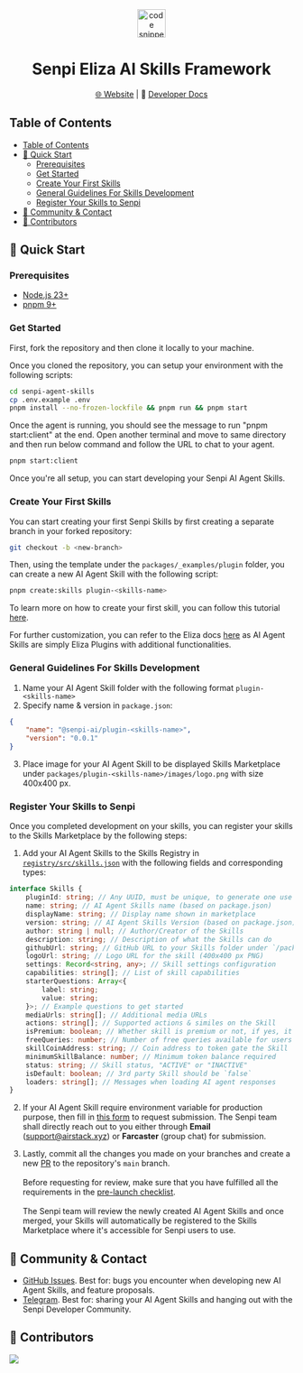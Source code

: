 <div align="center">
<a align="center" href="https://senpi.ai" target="_blank">
    <img src="./assets/logo.avif" alt="code snippets" height=50/>
  </a>
  <h1 align="center">Senpi Eliza AI Skills Framework</h1>

[🌐 Website](https://senpi.ai) | 📖 [Developer Docs](https://developer.senpi.ai/)

</div>

## Table of Contents

- [Table of Contents](#table-of-contents)
- [🚀 Quick Start](#-quick-start)
    - [Prerequisites](#prerequisites)
    - [Get Started](#get-started)
    - [Create Your First Skills](#create-your-first-skills)
    - [General Guidelines For Skills Development](#general-guidelines-for-skills-development)
    - [Register Your Skills to Senpi](#register-your-skills-to-senpi)
- [💬 Community \& Contact](#-community--contact)
- [👥 Contributors](#-contributors)

## 🚀 Quick Start

### Prerequisites

- [Node.js 23+](https://docs.npmjs.com/downloading-and-installing-node-js-and-npm)
- [pnpm 9+](https://pnpm.io/installation)

### Get Started

First, fork the repository and then clone it locally to your machine.

Once you cloned the repository, you can setup your environment with the following scripts:

```bash
cd senpi-agent-skills
cp .env.example .env
pnpm install --no-frozen-lockfile && pnpm run && pnpm start
```

Once the agent is running, you should see the message to run "pnpm start:client" at the end.
Open another terminal and move to same directory and then run below command and follow the URL to chat to your agent.

```bash
pnpm start:client
```

Once you're all setup, you can start developing your Senpi AI Agent Skills.

### Create Your First Skills

You can start creating your first Senpi Skills by first creating a separate branch in your forked repository:

```sh
git checkout -b <new-branch>
```

Then, using the template under the `packages/_examples/plugin` folder, you can create a new AI Agent Skill with the following script:

```sh
pnpm create:skills plugin-<skills-name>
```

To learn more on how to create your first skill, you can follow this tutorial [here](https://developer.senpi.ai/creator-agents-and-skills-marketplace/quickstart/create-your-first-skill).

For further customization, you can refer to the Eliza docs [here](https://elizaos.github.io/eliza/docs/packages/plugins/#available-plugins) as AI Agent Skills are simply Eliza Plugins with additional functionalities.

### General Guidelines For Skills Development

1. Name your AI Agent Skill folder with the following format `plugin-<skills-name>`
2. Specify name & version in `package.json`:

```json
{
    "name": "@senpi-ai/plugin-<skills-name>",
    "version": "0.0.1"
}
```

3. Place image for your AI Agent Skill to be displayed Skills Marketplace under `packages/plugin-<skills-name>/images/logo.png` with size 400x400 px.

### Register Your Skills to Senpi

Once you completed development on your skills, you can register your skills to the Skills Marketplace by the following steps:

1. Add your AI Agent Skills to the Skills Registry in [`registry/src/skills.json`](./registry/src/skills.json) with the following fields and corresponding types:

```ts
interface Skills {
    pluginId: string; // Any UUID, must be unique, to generate one use this https://www.uuidgenerator.net/
    name: string; // AI Agent Skills name (based on package.json)
    displayName: string; // Display name shown in marketplace
    version: string; // AI Agent Skills Version (based on package.json)
    author: string | null; // Author/Creator of the Skills
    description: string; // Description of what the Skills can do
    githubUrl: string; // GitHub URL to your Skills folder under `/packages`
    logoUrl: string; // Logo URL for the skill (400x400 px PNG)
    settings: Record<string, any>; // Skill settings configuration
    capabilities: string[]; // List of skill capabilities
    starterQuestions: Array<{
        label: string;
        value: string;
    }>; // Example questions to get started
    mediaUrls: string[]; // Additional media URLs
    actions: string[]; // Supported actions & similes on the Skill
    isPremium: boolean; // Whether skill is premium or not, if yes, it will check `freeQueries` and `skillCoinAddress`
    freeQueries: number; // Number of free queries available for users in the case of premium skills
    skillCoinAddress: string; // Coin address to token gate the Skill
    minimumSkillBalance: number; // Minimum token balance required
    status: string; // Skill status, "ACTIVE" or "INACTIVE"
    isDefault: boolean; // 3rd party Skill should be `false`
    loaders: string[]; // Messages when loading AI agent responses
}
```

2.  If your AI Agent Skill require environment variable for production purpose, then fill in [this form](https://forms.gle/8hzDyCVKKLs4MkTEA) to request submission. The Senpi team shall directly reach out to you either through **Email** ([support@airstack.xyz](mailto:support@airstack.xyz)) or **Farcaster** (group chat) for submission.

3.  Lastly, commit all the changes you made on your branches and create a new [PR](https://github.com/senpi-ai/senpi-agent-skills/pulls) to the repository's `main` branch. <br /><br />Before requesting for review, make sure that you have fulfilled all the requirements in the [pre-launch checklist](./PRELAUNCH_CHECKLIST.md).<br/><br />The Senpi team will review the newly created AI Agent Skills and once merged, your Skills will automatically be registered to the Skills Marketplace where it's accessible for Senpi users to use.

## 💬 Community & Contact

- [GitHub Issues](https://github.com/senpi-ai/senpi-agent-skills/issues). Best for: bugs you encounter when developing new AI Agent Skills, and feature proposals.
- [Telegram](https://t.me/+QVjX1VPh3SpmNjMx). Best for: sharing your AI Agent Skills and hanging out with the Senpi Developer Community.

## 👥 Contributors

<a href="https://github.com/senpi-ai/senpi-agent-skills/graphs/contributors">
  <img src="https://contrib.rocks/image?repo=senpi-ai/senpi-agent-skills" />
</a>
